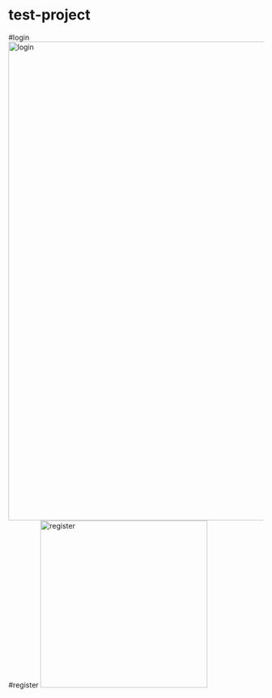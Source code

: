 # test-project
#login
<img width="945" alt="login" src="https://user-images.githubusercontent.com/95458185/180823102-48a36935-b785-4d8a-9fc2-99fd08402053.PNG">
#register
<img width="330" alt="register" src="https://user-images.githubusercontent.com/95458185/180823129-cb4fab09-27b9-49d4-a4fd-af92e1e8a0a2.PNG">
